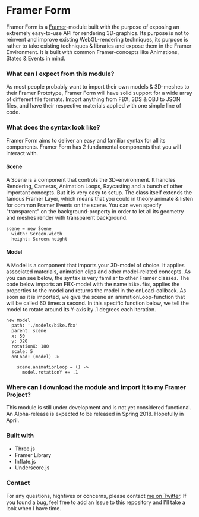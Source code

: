 # Framer Form

Framer Form is a <a href="https://framer.com" target="_blank">Framer</a>-module built with the purpose of exposing an extremely easy-to-use API for rendering 3D-graphics. Its purpose is not to reinvent and improve existing WebGL-rendering techniques, its purpose is rather to take existing techniques & libraries and expose them in the Framer Environment. It is built with common Framer-concepts like Animations, States & Events in mind.

### What can I expect from this module?

As most people probably want to import their own models & 3D-meshes to their Framer Prototype, Framer Form will have solid support for a wide array of different file formats. Import anything from FBX, 3DS & OBJ to JSON files, and have their respective materials applied with one simple line of code.

### What does the syntax look like?

Framer Form aims to deliver an easy and familiar syntax for all its components. Framer Form has 2 fundamental components that you will interact with.

#### Scene
A Scene is a component that controls the 3D-environment. It handles Rendering, Cameras, Animation Loops, Raycasting and a bunch of other important concepts. But it is very easy to setup. The class itself extends the famous Framer Layer, which means that you could in theory animate & listen for common Framer Events on the scene. You can even specify "transparent" on the background-property in order to let all its geometry and meshes render with transparent background.

```
scene = new Scene
  width: Screen.width
  height: Screen.height
```

#### Model
A Model is a component that imports your 3D-model of choice. It applies associated materials, animation clips and other model-related concepts. As you can see below, the syntax is very familiar to other Framer classes. The code below imports an FBX-model with the name `bike.fbx`, applies the properties to the model and returns the model in the onLoad-callback. As soon as it is imported, we give the scene an animationLoop-function that will be called 60 times a second. In this specific function below, we tell the model to rotate around its Y-axis by .1 degrees each iteration.

```
new Model
  path: './models/bike.fbx'
  parent: scene
  x: 50
  y: 320
  rotationX: 180
  scale: 5
  onLoad: (model) ->
  
    scene.animationLoop = () ->
      model.rotationY += .1
```

### Where can I download the module and import it to my Framer Project?

This module is still under development and is not yet considered functional. An Alpha-release is expected to be released in Spring 2018. Hopefully in April.

### Built with

- Three.js
- Framer Library
- Inflate.js
- Underscore.js

### Contact

For any questions, highfives or concerns, please contact <a href="https://twitter.com/emilwidlund" target="_blank">me on Twitter</a>. If you found a bug, feel free to add an Issue to this repository and I'll take a look when I have time.
